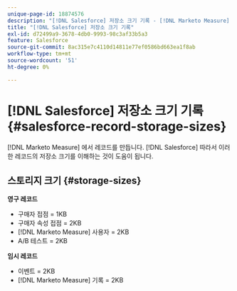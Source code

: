 ```yaml
---
unique-page-id: 18874576
description: "[!DNL Salesforce] 저장소 크기 기록 - [!DNL Marketo Measure] - 제품 설명서"
title: "[!DNL Salesforce] 저장소 크기 기록"
exl-id: d72499a9-3678-4db0-9993-98c3af33b5a3
feature: Salesforce
source-git-commit: 8ac315e7c4110d14811e77ef0586bd663ea1f8ab
workflow-type: tm+mt
source-wordcount: '51'
ht-degree: 0%

---
```


# [!DNL Salesforce] 저장소 크기 기록 {#salesforce-record-storage-sizes}

[!DNL Marketo Measure] 에서 레코드를 만듭니다. [!DNL Salesforce] 따라서 이러한 레코드의 저장소 크기를 이해하는 것이 도움이 됩니다.

## 스토리지 크기 {#storage-sizes}

**영구 레코드**

* 구매자 접점 = 1KB
* 구매자 속성 접점 = 2KB
* [!DNL Marketo Measure] 사용자 = 2KB
* A/B 테스트 = 2KB

**임시 레코드**

* 이벤트 = 2KB
* [!DNL Marketo Measure] 기록 = 2KB
